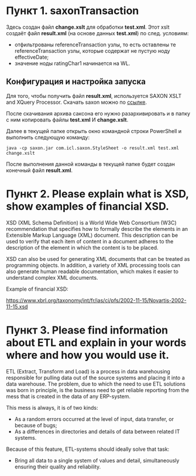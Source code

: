 # Пункт 1. saxonTransaction

Здесь создан файл  **change.xslt** для обработки **test.xml**. Этот xslt создаёт файл **result.xml** (на основе данных **test.xml**) по след. условиям:
* отфильтрованы referenceTransaction узлы, то есть оставлены те referenceTransaction узлы, 
которые содержат не пустую ноду effectiveDate;
* значение ноды ratingChar1 начинается на WL.

## Конфигурация и настройка запуска

Для того, чтобы получить файл **result.xml**, используется SAXON XSLT and XQuery Processor.
Скачать saxon можно по [ссылке](http://saxon.sourceforge.net/).

После скачивания архива саксона его нужно разархивировать
и в папку с ним копировать файлы **test.xml** И **change.xslt**.

Далее в текущей папке открыть окно командной строки PowerShell и выполнить следующую команду:

`java -cp saxon.jar com.icl.saxon.StyleSheet -o result.xml test.xml change.xslt`

После выполнения данной команды в текущей папке будет создан конечный файл **result.xml**.


# Пункт 2. Please explain what is XSD, show examples of financial XSD.

XSD (XML Schema Definition) is a World Wide Web Consortium (W3C) recommendation that specifies how to formally describe the elements in an Extensible Markup Language (XML) document. This description can be used to verify that each item of content in a document adheres to the description of the element in which the content is to be placed.

XSD can also be used for generating XML documents that can be treated as programming objects. In addition, a variety of XML processing tools can also generate human readable documentation, which makes it easier to understand complex XML documents.

Example of financial XSD:

<https://www.xbrl.org/taxonomy/int/fr/ias/ci/pfs/2002-11-15/Novartis-2002-11-15.xsd>

# Пункт 3. Please find information about ETL and explain in your words where and how you would use it.

ETL (Extract, Transform and Load) is a process in data warehousing responsible for pulling data out of the source systems and placing it into a data warehouse.
The problem, due to which the need to use ETL solutions was born in principle, is the business need to get reliable reporting from the mess that is created in the data of any ERP-system.

This mess is always, it is of two kinds:
* As a random errors occurred at the level of input, data transfer, or because of bugs;
* As a differences in directories and details of data between related IT systems.

Because of this feature, ETL-systems should ideally solve that task:

* Bring all data to a single system of values and detail, simultaneously ensuring their quality and reliability.
